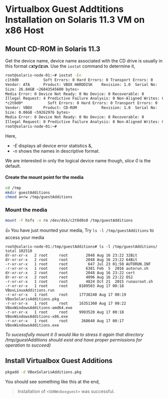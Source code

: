 # Virtualbox Guest Addtitions Installation on Solaris 11.3 VM on x86 Host

## Mount CD-ROM in Solaris 11.3
Get the device name,  device name associated with the CD drive is usually in this format c**x**t**y**d**z**s**n**. Use the `iostat` command to determine it,

```sh
root@solaris-node-01:~# iostat -En
c1t0d0           Soft Errors: 0 Hard Errors: 0 Transport Errors: 0
Vendor: ATA      Product: VBOX HARDDISK    Revision: 1.0  Serial No:
Size: 26.84GB <26843545600 bytes>
Media Error: 0 Device Not Ready: 0 No Device: 0 Recoverable: 0
Illegal Request: 4 Predictive Failure Analysis: 0 Non-Aligned Writes: 0
*c2t0d0*           Soft Errors: 0 Hard Errors: 0 Transport Errors: 0
Vendor: VBOX     Product: CD-ROM           Revision: 1.0  Serial No:
Size: 0.06GB <59262976 bytes>
Media Error: 0 Device Not Ready: 0 No Device: 0 Recoverable: 0
Illegal Request: 0 Predictive Failure Analysis: 0 Non-Aligned Writes: 0
root@solaris-node-01:~#
```
Here, 
 - *-E* displays all device error statistics &,
 - *-n* shows the names in descriptive format.
 
We are interested in only the logical device name though, _slice 0_ is the default.   

#### Create the mount point for the media
```sh
cd /tmp
mkdir guestAdditions
chmod a+rw /tmp/guestAdditions
```

### Mount the media
```sh
mount -F hsfs -o ro /dev/dsk/c2t0d0s0 /tmp/guestAdditions
```

:+1: You have just mounted your media, Try `ls -l /tmp/guestAdditions` to access your media

```
root@solaris-node-01:/tmp/guestAdditions# ls -l /tmp/guestAdditions/
total 102510
dr-xr-xr-x   2 root     root        2048 Aug 16 23:22 32Bit
dr-xr-xr-x   2 root     root        2048 Aug 16 23:22 64Bit
-r-xr-xr-x   1 root     root         647 Jul 23 01:50 AUTORUN.INF
-r-xr-xr-x   1 root     root        6381 Feb  5  2016 autorun.sh
dr-xr-xr-x   2 root     root        2048 Aug 16 23:22 cert
dr-xr-xr-x   2 root     root        4096 Aug 16 23:22 OS2
-r-xr-xr-x   1 root     root        4824 Oct 21  2015 runasroot.sh
-r-xr-xr-x   1 root     root     8109503 Aug 17 00:18 VBoxLinuxAdditions.run
-r-xr-xr-x   1 root     root     17738240 Aug 17 00:19 VBoxSolarisAdditions.pkg
-r-xr-xr-x   1 root     root     16351360 Aug 17 00:22 VBoxWindowsAdditions-amd64.exe
-r-xr-xr-x   1 root     root     9993520 Aug 17 00:18 VBoxWindowsAdditions-x86.exe
-r-xr-xr-x   1 root     root      268640 Aug 17 00:17 VBoxWindowsAdditions.exe
```

_To sucessfully mount it (I would like to stress it again that directory /tmp/guestAdditions should exist and have proper permissions for operation to succeed)_

## Install Virtualbox Guest Additions
```sh
pkgadd -d VBoxSolarisAdditions.pkg
```

You should see something like this at the end,

> Installation of `<SUNWvboxguest>` was successful.

